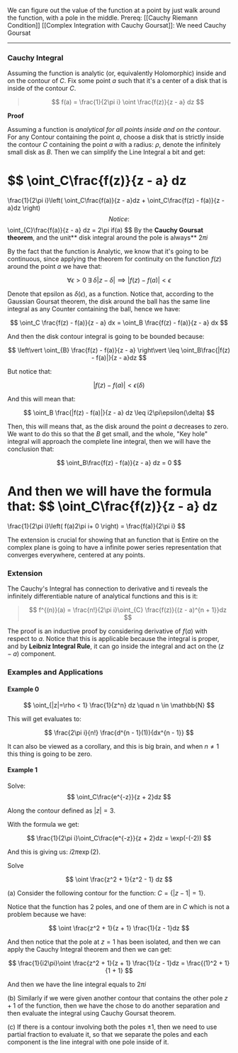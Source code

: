 We can figure out the value of the function at a point by just walk around the function, with a pole in the middle. 
Prereq: 
[[Cauchy Riemann Condition]]
[[Complex Integration with Cauchy Goursat]]: We need Cauchy Goursat 

---
### **Cauchy Integral**

Assuming the function is analytic (or, equivalently Holomorphic) inside and on the contour of $C$. Fix some point $a$ such that it's a center of a disk that is inside of the contour $C$. 
> 
> $$
> f(a) = \frac{1}{2\pi i} \oint \frac{f(z)}{z - a} dz
> $$

**Proof**

Assuming a function is *analytical for all points inside and on the contour*. For any Contour containing the point $a$, choose a disk that is strictly inside the contour $C$ containing the point $a$ with a radius: $\rho$, denote the infinitely small disk as $B$. Then we can simplify the Line Integral a bit and get: 

$$
\oint_C\frac{f(z)}{z - a} dz
=
\frac{1}{2\pi i}\left(
	\oint_C\frac{f(a)}{z - a}dz + 
	\oint_C\frac{f(z) - f(a)}{z - a}dz
\right)
$$
Notice: 
$$
\oint_{C}\frac{f(a)}{z - a} dz = 2\pi if(a)
$$
By the **Cauchy Goursat theorem**, and the unit** disk integral around the pole is always** $2\pi i$

By the fact that the function is Analytic, we know that it's going to be continuous, since applying the theorem for continuity on the function $f(z)$ around the point $a$ we have that: 

$$
\forall \epsilon > 0 \; \exists\;\delta |z - \delta| \implies |f(z) - f(a)| < \epsilon
$$

Denote that epsilon as $\delta(\epsilon)$, as a function. Notice that, according to the Gaussian Goursat theorem, the disk around the ball has the same line integral as any Counter containing the ball, hence we have: 

$$
\oint_C \frac{f(z) - f(a)}{z - a} dx = \oint_B \frac{f(z) - f(a)}{z - a} dx
$$

And then the disk contour integral is going to be bounded because: 

$$
\left\vert 
	\oint_{B} \frac{f(z) - f(a)}{z - a}
\right\vert
\leq
\oint_B\frac{|f(z) - f(a)|}{z - a}dz
$$

But notice that: 

$$
|f(z) - f(a)| < \epsilon(\delta)
$$

And this will mean that: 

$$
\oint_B \frac{|f(z) - f(a)|}{z - a} dz
\leq
i2\pi\epsilon(\delta)
$$

Then, this will means that, as the disk around the point $a$ decreases to zero. We want to do this so that the $B$ get small, and the whole, "Key hole" integral will approach the complete line integral, then we will have the conclusion that: 

$$
\oint_B\frac{f(z) - f(a)}{z - a} dz = 0
$$

And then we will have the formula that: 
$$
\oint_C\frac{f(z)}{z - a} dz
=
\frac{1}{2\pi i}\left(
	f(a)2\pi i+ 
	0
\right)
= \frac{f(a)}{2\pi i}
$$

The extension is crucial for showing that an function that is Entire on the complex plane is going to have a infinite power series representation that converges everywhere, centered at any points. 

### Extension

The Cauchy's Integral has connection to derivative and ti reveals the infinitely differentiable nature of analytical functions and this is it: 

> $$
> f^{(n)}(a) = \frac{n!}{2\pi i}\oint_{C} \frac{f(z)}{(z - a)^{n + 1}}dz
> $$

The proof is an inductive proof by considering derivative of $f(a)$ with respect to $a$. Notice that this is applicable because the integral is proper, and by **Leibniz Integral Rule**, it can go inside the integral and act on the $(z - a)$ component. 

### Examples and Applications
#### Example 0

$$
\oint_{|z|=\rho < 1}
\frac{1}{z^n} dz \quad n \in \mathbb{N}
$$

This will get evaluates to: 

$$
\frac{2\pi i}{n!} \frac{d^{n - 1}(1)}{dx^{n - 1}}
$$

It can also be viewed as a corollary, and this is big brain, and when $n\neq 1$ this thing is going to be zero. 

#### Example 1

Solve:
$$
\oint_C\frac{e^{-z}}{z + 2}dz 
$$

Along the contour defined as $|z| = 3$. 

With the formula we get:

$$
\frac{1}{2\pi i}\oint_C\frac{e^{-z}}{z + 2}dz  = \exp(-(-2))
$$

And this is giving us: $i2\pi\exp(2)$.

Solve

$$
\oint \frac{z^2 + 1}{z^2 - 1} dz
$$

(a) Consider the following contour for the function: $C = \{|z - 1| = 1\}$. 

Notice that the function has 2 poles, and one of them are in $C$ which is not a problem because we have: 

$$
\oint \frac{z^2 + 1}{z + 1} \frac{1}{z - 1}dz
$$

And then notice that the pole at $z = 1$ has been isolated, and then we can apply the Cauchy Integral theorem and then we can get: 

$$
\frac{1}{i2\pi}\oint \frac{z^2 + 1}{z + 1} \frac{1}{z - 1}dz = \frac{(1)^2 + 1}{1 + 1}
$$

And then we have the line integral equals to $2\pi i$

(b)
Similarly if we were given another contour that contains the other pole $z + 1$ of the function, then we have the chose to do another separation and then evaluate the integral using Cauchy Goursat theorem. 

(c)
If there is a contour involving both the poles $\pm 1$, then we need to use partial fraction to evaluate it, so that we separate the poles and each component is the line integral with one pole inside of it. 


